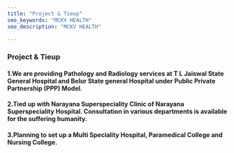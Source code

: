 ```yaml
---
title: "Project & Tieup"
seo_keywords: "MCKV HEALTH"
seo_description: "MCKV HEALTH"

---
```


### Project & Tieup

#### 1.We are providing Pathology and Radiology services at T L Jaiswal State General Hospital and Belur State general Hospital under Public Private Partnership (PPP) Model.                                                                                                                                                                                                                                           
#### 2.Tied up with Narayana Superspeciality Clinic of Narayana Superspeciality Hospital. Consultation in various departments is available for the suffering humanity.                                                                                                                                                                                                                                                              
#### 3.Planning to set up a Multi Speciality Hospital, Paramedical College and Nursing College.



